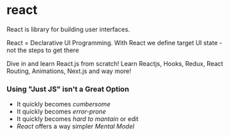 # react
React is library for building user interfaces.

React = Declarative UI Programming. With React we define target UI state - not the steps to get there

Dive in and learn React.js from scratch! Learn Reactjs, Hooks, Redux, React Routing, Animations, Next.js and way more!

### Using "Just JS" isn't a Great Option
* It quickly becomes *cumbersome*
* It quickly becomes *error-prone*
* It quickly becomes *hard to mantain* or edit
* *React* offers a way simpler *Mental Model*